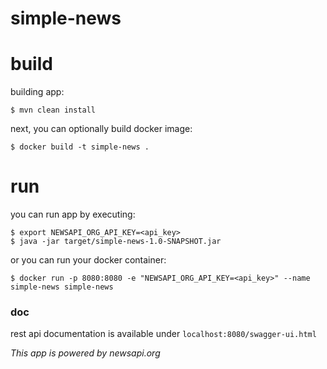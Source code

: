# simple-news

# build

building app:
```
$ mvn clean install
```

next, you can optionally build docker image:
```
$ docker build -t simple-news .
```

# run


you can run app by executing:
```
$ export NEWSAPI_ORG_API_KEY=<api_key>
$ java -jar target/simple-news-1.0-SNAPSHOT.jar
```

or you can run your docker container:
```
$ docker run -p 8080:8080 -e "NEWSAPI_ORG_API_KEY=<api_key>" --name simple-news simple-news
```

### doc
rest api documentation is available under `localhost:8080/swagger-ui.html`

*This app is powered by newsapi.org*
